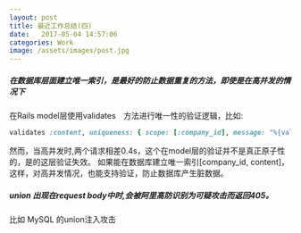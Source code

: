 ```yaml
---
layout: post
title: 最近工作总结(四)
date:   2017-05-04 14:57:06
categories: Work
image: /assets/images/post.jpg
---
```


##### 在数据库层面建立唯一索引，是最好的防止数据重复的方法，即使是在高并发的情况下
在Rails model层使用validates　方法进行唯一性的验证逻辑，比如:

```ruby
validates :content, uniqueness: { scope: [:company_id], message: "%{value}已经使用" }
```
然而，当高并发时,两个请求相差0.4s，这个在model层的验证并不是真正原子性的，是的这层验证失效。
如果能在数据库建立唯一索引[company_id, content]，这样，对高并发情况，也能支持验证，防止数据库产生脏数据。

##### union 出现在request body中时,会被阿里高防识别为可疑攻击而返回405。
比如 MySQL 的union注入攻击
